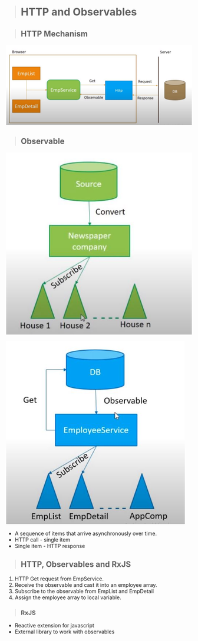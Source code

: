 >#  HTTP and Observables

>## HTTP Mechanism

![](https://github.com/ppm143/AllProjectImages/blob/master/Angular/10.JPG)


>## Observable

![](https://github.com/ppm143/AllProjectImages/blob/master/Angular/11.JPG)

![](https://github.com/ppm143/AllProjectImages/blob/master/Angular/12.JPG)

- A sequence of items that arrive asynchronously over time.
- HTTP call - single item
- Single item - HTTP response


>## HTTP, Observables and RxJS

1. HTTP Get request from EmpService.
2. Receive the observable and cast it into an employee array.
3. Subscribe to the observable from EmpList and EmpDetail
4. Assign the employee array to local variable.


>### RxJS
- Reactive extension for javascript
- External library to work with observables
